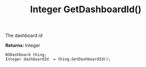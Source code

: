 ﻿---
uid: crmscript_ref_NSDashboard_GetDashboardId
title: Integer GetDashboardId()
intellisense: NSDashboard.GetDashboardId
keywords: NSDashboard, GetDashboardId
so.topic: reference
---

The dashboard id

**Returns:** Integer


```crmscript
NSDashboard thing;
Integer dashboardId  = thing.GetDashboardId();
```


